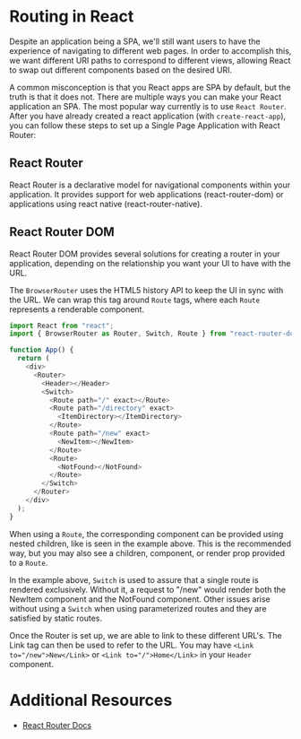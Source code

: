 # Routing in React

Despite an application being a SPA, we'll still want users to have the experience of navigating to different web pages. In order to accomplish this, we want different URI paths to correspond to different views, allowing React to swap out different components based on the desired URI.

A common misconception is that you React apps are SPA by default, but the truth is that it does not. There are multiple ways you can make your React application an SPA. The most popular way currently is to use `React Router`. After you have already created a react application (with `create-react-app`), you can follow these steps to set up a Single Page Application with React Router:

## React Router

React Router is a declarative model for navigational components within your application. It provides support for web applications (react-router-dom) or applications using react native (react-router-native).

## React Router DOM

React Router DOM provides several solutions for creating a router in your application, depending on the relationship you want your UI to have with the URL.

The `BrowserRouter` uses the HTML5 history API to keep the UI in sync with the URL. We can wrap this tag around `Route` tags, where each `Route` represents a renderable component.

```javascript
import React from "react";
import { BrowserRouter as Router, Switch, Route } from "react-router-dom";

function App() {
  return (
    <div>
      <Router>
        <Header></Header>
        <Switch>
          <Route path="/" exact></Route>
          <Route path="/directory" exact>
            <ItemDirectory></ItemDirectory>
          </Route>
          <Route path="/new" exact>
            <NewItem></NewItem>
          </Route>
          <Route>
            <NotFound></NotFound>
          </Route>
        </Switch>
      </Router>
    </div>
  );
}
```

When using a `Route`, the corresponding component can be provided using nested children, like is seen in the example above. This is the recommended way, but you may also see a children, component, or render prop provided to a `Route`.

In the example above, `Switch` is used to assure that a single route is rendered exclusively. Without it, a request to "/new" would render both the NewItem component and the NotFound component. Other issues arise without using a `Switch` when using parameterized routes and they are satisfied by static routes.

Once the Router is set up, we are able to link to these different URL's. The Link tag can then be used to refer to the URL. You may have `<Link to="/new">New</Link>` or `<Link to="/">Home</Link>` in your `Header` component.

# Additional Resources

- [React Router Docs](https://github.com/ReactTraining/react-router)

